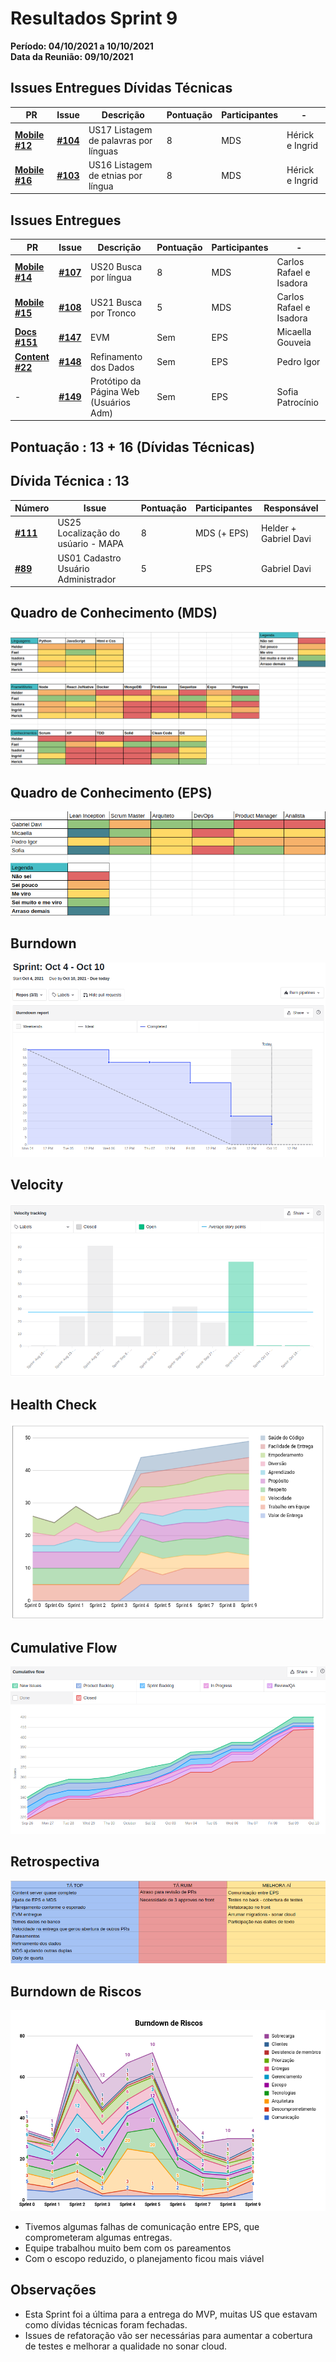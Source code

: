 # Resultados Sprint 9

**Período: 04/10/2021 a 10/10/2021**<br>
**Data da Reunião: 09/10/2021**

## Issues Entregues Dívidas Técnicas
| PR | Issue | Descrição | Pontuação | Participantes | - |
|----|-------|-----------|-----------|---------------|--|
| [**Mobile #12**](https://github.com/fga-eps-mds/2021.1-Multilind-Mobile-App/pull/12) | [**#104**](https://github.com/fga-eps-mds/2021.1-Multilind-Docs/issues/104) | US17 Listagem de palavras por línguas | 8 | MDS | Hérick e Ingrid |
| [**Mobile #16**](https://github.com/fga-eps-mds/2021.1-Multilind-Mobile-App/pull/12) | [**#103**](https://github.com/fga-eps-mds/2021.1-Multilind-Docs/issues/103) | US16 Listagem de etnias por língua | 8 | MDS | Hérick e Ingrid |

## Issues Entregues
| PR | Issue | Descrição | Pontuação | Participantes | - |
|----|-------|-----------|-----------|---------------|--|
| [**Mobile #14**](https://github.com/fga-eps-mds/2021.1-Multilind-Mobile-App/pull/14) | [**#107**](https://github.com/fga-eps-mds/2021.1-Multilind-Docs/issues/107) | US20 Busca por língua | 8 | MDS | Carlos Rafael e Isadora |
| [**Mobile #15**](https://github.com/fga-eps-mds/2021.1-Multilind-Mobile-App/pull/15) | [**#108**](https://github.com/fga-eps-mds/2021.1-Multilind-Docs/issues/108) | US21 Busca por Tronco | 5 | MDS | Carlos Rafael e Isadora |
| [**Docs #151**](https://github.com/fga-eps-mds/2021.1-Multilind-Docs/pull/151) | [**#147**](https://github.com/fga-eps-mds/2021.1-Multilind-Docs/issues/147) | EVM | Sem | EPS | Micaella Gouveia |
| [**Content #22**](https://github.com/fga-eps-mds/2021.1-Multilind-content-server/pull/22) | [**#148**](https://github.com/fga-eps-mds/2021.1-Multilind-Docs/issues/148) | Refinamento dos Dados | Sem | EPS | Pedro Igor |
| - |[**#149**](https://github.com/fga-eps-mds/2021.1-Multilind-Docs/issues/149) | Protótipo da Página Web (Usuários Adm) | Sem | EPS | Sofia Patrocínio | - |


## Pontuação : 13 + 16 (Dívidas Técnicas)
## Dívida Técnica : 13
| Número | Issue | Pontuação | Participantes | Responsável |
|--------|-------|-----------|---------------|-------------|
| [**#111**](https://github.com/fga-eps-mds/2021.1-Multilind-Docs/issues/111) | US25 Localização do usúario - MAPA | 8 | MDS (+ EPS) | Helder + Gabriel Davi |
| [**#89**](https://github.com/fga-eps-mds/2021.1-Multilind-Docs/issues/89) | US01 Cadastro Usuário Administrador | 5 | EPS | Gabriel Davi |


## Quadro de Conhecimento (MDS)
![quadro9](../../img/quadroConhecimento/quadro9.png)

## Quadro de Conhecimento (EPS)
![quadro9](../../img/quadroConhecimento/Equadro9.png)
## Burndown
![burn9](../../img/burndown/burndown9.png)

## Velocity
![velocity9](../../img/velocity/velocity9.png)

## Health Check
![health9](../../img/healthCheck/health9.png)

## Cumulative Flow
![cumulative9](../../img/cumulativeFlow/cumulative9.png)

## Retrospectiva
![retro9](../../img/retrospective/retro9.png)

## Burndown de Riscos
![riscos9](../../img/riscos/riscos9.png)

* Tivemos algumas falhas de comunicação entre EPS, que comprometeram algumas entregas.
* Equipe trabalhou muito bem com os pareamentos
* Com o escopo reduzido, o planejamento ficou mais viável

## Observações
* Esta Sprint foi a última para a entrega do MVP, muitas US que estavam como dívidas técnicas foram fechadas.
* Issues de refatoração vão ser necessárias para aumentar a cobertura de testes e melhorar a qualidade no sonar cloud.

